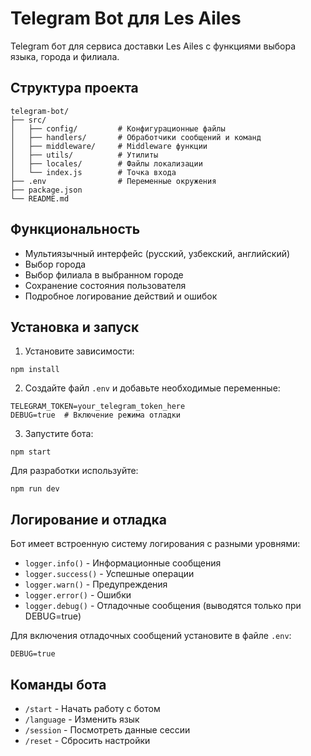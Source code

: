 # Telegram Bot для Les Ailes

Telegram бот для сервиса доставки Les Ailes с функциями выбора языка, города и филиала.

## Структура проекта

```
telegram-bot/
├── src/
│   ├── config/         # Конфигурационные файлы
│   ├── handlers/       # Обработчики сообщений и команд
│   ├── middleware/     # Middleware функции
│   ├── utils/          # Утилиты
│   ├── locales/        # Файлы локализации
│   └── index.js        # Точка входа
├── .env                # Переменные окружения
├── package.json
└── README.md
```

## Функциональность

- Мультиязычный интерфейс (русский, узбекский, английский)
- Выбор города
- Выбор филиала в выбранном городе
- Сохранение состояния пользователя
- Подробное логирование действий и ошибок

## Установка и запуск

1. Установите зависимости:
```
npm install
```

2. Создайте файл `.env` и добавьте необходимые переменные:
```
TELEGRAM_TOKEN=your_telegram_token_here
DEBUG=true  # Включение режима отладки
```

3. Запустите бота:
```
npm start
```

Для разработки используйте:
```
npm run dev
```

## Логирование и отладка

Бот имеет встроенную систему логирования с разными уровнями:

- `logger.info()` - Информационные сообщения
- `logger.success()` - Успешные операции
- `logger.warn()` - Предупреждения
- `logger.error()` - Ошибки
- `logger.debug()` - Отладочные сообщения (выводятся только при DEBUG=true)

Для включения отладочных сообщений установите в файле `.env`:
```
DEBUG=true
```

## Команды бота

- `/start` - Начать работу с ботом
- `/language` - Изменить язык
- `/session` - Посмотреть данные сессии
- `/reset` - Сбросить настройки 